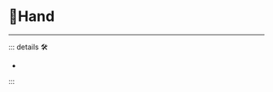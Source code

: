 # 🔷<soma>Hand</soma>

---

<!-- =================================================== -->
<!-- =================================================== -->
<!-- =================================================== -->
<!-- =================================================== -->
<!-- =================================================== -->
::: details 🛠

-

:::
